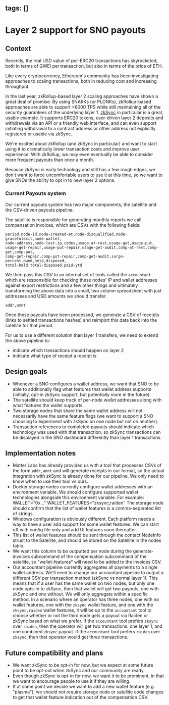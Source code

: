 tags: []
---

# Layer 2 support for SNO payouts

## Context

Recently, the real USD value of per-ERC20 transactions has skyrocketed, both
in terms of GWEI per transaction, but also in terms of the price of ETH.

Like every cryptocurrency, Ethereum's community has been investigating approaches
to scaling transactions, both in reducing cost and increasing throughput.

In the last year, zkRollup-based layer 2 scaling approaches have shown a great
deal of promise. By using SNARKs (or PLONKs), zkRollup-based approaches are able
to support >8000 TPS while still maintaining all of the security guarantees of
the underlying layer 1. [zkSync](https://zksync.io/faq/tech.html) in particular is
a great, usable example. It supports ERC20 tokens, user-driven layer 2 deposits
and withdrawals via an API or a friendly web interface, and can even support
initiating withdrawal to a contract address or other address not explicitly
registered or usable via zkSync.

We're excited about zkRollup (and zkSync in particular) and want to start using
it to dramatically lower transaction costs and improve user experience. With
zkRollup, we may even eventually be able to consider more frequent payouts than
once a month.

Because zkSync is early technology and still has a few rough edges, we don't
want to force uncomfortable users to use it at this time, so we want to give
SNOs the ability to opt in to new layer 2 options.

### Current Payouts system

Our current payouts system has two major components, the satellite and the
CSV-driven payouts pipeline.

The satellite is responsible for generating monthly reports we call
compensation invoices, which are CSVs with the following fields:

```
period,node-id,node-created-at,node-disqualified,node-gracefulexit,node-wallet,
node-address,node-last-ip,codes,usage-at-rest,usage-get,usage-put,
usage-get-repair,usage-put-repair,usage-get-audit,comp-at-rest,comp-get,comp-put,
comp-get-repair,comp-put-repair,comp-get-audit,surge-percent,owed,held,disposed,
total-held,total-disposed,paid-ytd
```

We then pass this CSV to an internal set of tools called the `accountant` which
are responsible for checking these nodes' IP and wallet addresses against export
restrictions and a few other things and ultimately transforming the above data
into a small, two column spreadsheet with just addresses and USD amounts we
should transfer.

```
addr,amnt
```

Once these payouts have been processed, we generate a CSV of receipts (links
to settled transactions hashes) and reimport this data back into the satellite
for that period.

For us to use a different solution than layer 1 transfers, we need to extend
the above pipeline to:

 * indicate which transactions should happen on layer 2
 * indicate what type of receipt a receipt is

## Design goals

* Whenever a SNO configures a wallet address, we want that SNO to be able to
  additionally flag what features that wallet address supports (initially,
  opt-in zkSync support, but potentially more in the future).
* The satellite should keep track of per-node wallet addresses along with what
  features the wallet supports.
* Two storage nodes that share the same wallet address will not necessarily
  have the same feature flags (we want to support a SNO choosing to experiment
  with zkSync on one node but not on another).
* Transaction references to completed payouts should indicate which technology
  was used with that transaction, so zkSync transactions can be displayed in the
  SNO dashboard differently than layer 1 transactions.

## Implementation notes

 * Matter Labs has already provided us with a tool that processes CSVs of the
   form `addr,amnt` and will generate receipts in our format, so the actual
   integration with zkSync is already done for our pipeline. We only need to
   know when to use their tool vs ours.
 * Docker storage nodes currently configure wallet addresses with an environment
   variable. We should configure supported wallet technologies alongside this
   environment variable. For example:
   WALLET="0x..." WALLET_FEATURES="zksync,raiden"
   The storage node should confirm that the list of wallet features is a
   comma-separated list of strings.
 * Windows configuration is obviously different. Each platform needs a way to
   have a user add support for some wallet features. We can start off with
   config file only and add UI features soon thereafter.
 * This list of wallet features should be sent through the contact.NodeInfo
   struct to the Satellite, and should be stored on the Satellite in the nodes
   table.
 * We want this column to be outputted per node during the generate-invoices
   subcommand of the compensation subcommand of the satellite, so
   "wallet-features" will need to be added to the invoices CSV.
 * Our accountant pipeline currently aggregates all payments to a single
   wallet address. We'll need to change our accountant pipeline to output
   a different CSV per transaction method (zkSync vs normal layer 1). This
   means that if a user has the same wallet on two nodes, but only one node
   opts-in to zkSync, then that wallet will get two payouts, one with zkSync
   and one without. We will only aggregate within a specific method.
   In a scenario where an operator has three nodes, one with no wallet features,
   one with the `zksync` wallet feature, and one with the `zksync,raiden`
   wallet features, it will be up to the `accountant` tool to choose whether
   or not the third node gets a payout via Raiden or zkSync based on what
   we prefer. If the `accountant` tool prefers `zksync` over `raiden`, then
   the operator will get two transactions: one layer 1, and one combined `zksync`
   payout. If the `accountant` tool prefers `raiden` over `zksync`, then that
   operator would get three transactions.

## Future compatibility and plans

 * We want zkSync to be opt-in for now, but we expect at some future point to
   be opt-out when zkSync and our community are ready.
 * Even though zkSync is opt-in for now, we want it to be prominent, in that
   we want to encourage people to use it if they are willing.
 * If at some point we decide we want to add a new wallet feature (e.g.
   "plasma"), we should not require storage node or satellite code changes to
   get that wallet feature indication out of the compensation CSV.
